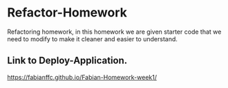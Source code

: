 # Refactor-Homework

Refactoring homework, in this homework we are given starter code that we need to modify to make it cleaner and easier to understand.

## Link to Deploy-Application.  
https://fabianffc.github.io/Fabian-Homework-week1/

